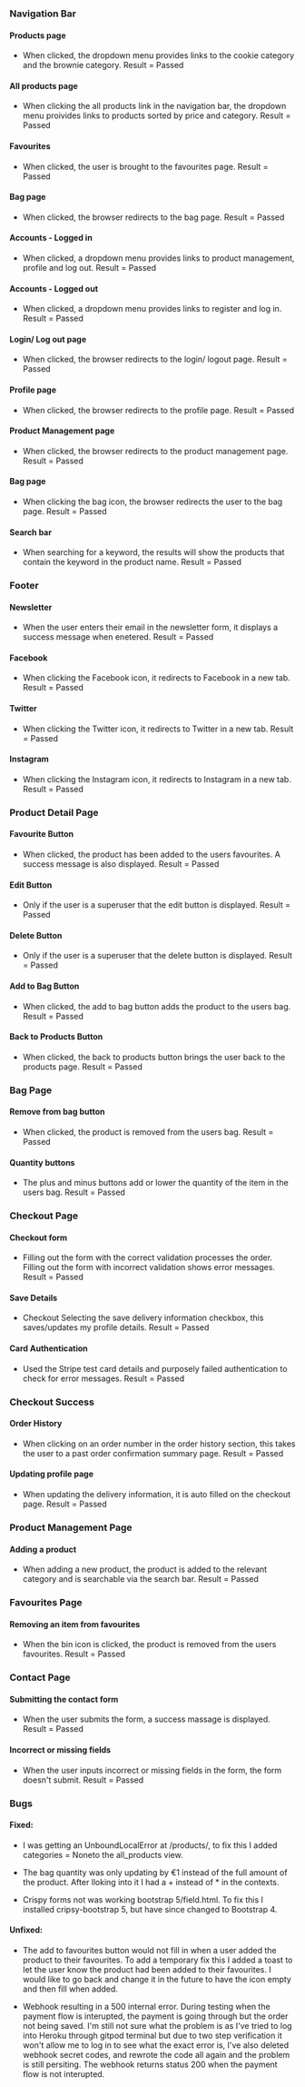 ### Navigation Bar
#### Products page
- When clicked, the dropdown menu provides links to the cookie category and the brownie category. Result = Passed

#### All products page
- When clicking the all products link in the navigation bar, the dropdown menu proivides links to products sorted by price and category. Result = Passed

#### Favourites
- When clicked, the user is brought to the favourites page. Result = Passed

#### Bag page
- When clicked, the browser redirects to the bag page. Result = Passed 

#### Accounts - Logged in
- When clicked, a dropdown menu provides links to product management, profile and log out. Result = Passed 

#### Accounts - Logged out
- When clicked, a dropdown menu provides links to register and log in. Result = Passed  

#### Login/ Log out page	
- When clicked, the browser redirects to the login/ logout page. Result = Passed 

#### Profile page	
- When clicked, the browser redirects to the profile page. Result = Passed 

#### Product Management page	
- When clicked, the browser redirects to the product management page. Result = Passed 

#### Bag page	
- When clicking the bag icon, the browser redirects the user to the bag page. Result = Passed 

#### Search bar	
- When searching for a keyword, the results will show the products that contain the keyword in the product name. Result = Passed 
	
### Footer	
#### Newsletter	
- When the user enters their email in the newsletter form, it displays a success message when enetered. Result = Passed 
#### Facebook	
- When clicking the Facebook icon, it redirects to Facebook in a new tab. Result = Passed 
#### Twitter	
- When clicking the Twitter icon, it redirects to Twitter in a new tab. Result = Passed 
#### Instagram 	
- When clicking the Instagram icon, it redirects to Instagram in a new tab. Result = Passed 
	
### Product Detail Page	
#### Favourite Button	
- When clicked, the product has been added to the users favourites. A success message is also displayed. Result = Passed 

#### Edit Button	
- Only if the user is a superuser that the edit button is displayed. Result = Passed 

#### Delete Button	
- Only if the user is a superuser that the delete button is displayed. Result = Passed 

#### Add to Bag Button	
- When clicked, the add to bag button adds the product to the users bag. Result = Passed 

#### Back to Products Button	
- When clicked, the back to products button brings the user back to the products page. Result = Passed 
	
### Bag Page	
#### Remove from bag button	
- When clicked, the product is removed from the users bag. Result = Passed 

#### Quantity buttons	
- The plus and minus buttons add or lower the quantity of the item in the users bag. Result = Passed 
	
### Checkout Page	
#### Checkout form	
- Filling out the form with the correct validation processes the order. Filling out the form with incorrect validation shows error messages. Result = Passed 

#### Save Details 
- Checkout	Selecting the save delivery information checkbox, this saves/updates my profile details. Result = Passed 

#### Card Authentication	
- Used the Stripe test card details and purposely failed authentication to check for error messages. Result = Passed 
	
### Checkout Success	
#### Order History 	
- When clicking on an order number in the order history section, this takes the user to a past order confirmation summary page. Result = Passed 

#### Updating profile page	
- When updating the delivery information, it is auto filled on the checkout page. Result = Passed 
	
### Product Management Page	
#### Adding a product	
- When adding a new product, the product is added to the relevant category and is searchable via the search bar. Result = Passed 
	
### Favourites Page	
#### Removing an item from favourites	
- When the bin icon is clicked, the product is removed from the users favourites. Result = Passed 
	
### Contact Page	
#### Submitting the contact form	
- When the user submits the form, a success massage is displayed. Result = Passed 

#### Incorrect or missing fields	
- When the user inputs incorrect or missing fields in the form, the form doesn't submit. Result = Passed 

### Bugs
#### Fixed:
- I was getting an UnboundLocalError at /products/, to fix this I added categories = Noneto the all_products view.

- The bag quantity was only updating by €1 instead of the full amount of the product. After lloking into it I had a + instead of * in the contexts.

- Crispy forms not was working bootstrap 5/field.html. To fix this I installed cripsy-bootstrap 5, but have since changed to Bootstrap 4.


#### Unfixed:
- The add to favourites button would not fill in when a user added the product to their favourites. To add a temporary fix this I added a toast to let the user know the product had been added to their favourites. I would like to go back and change it in the future to have the icon empty and then fill when added.

- Webhook resulting in a 500 internal error. During testing when the payment flow is interupted, the payment is going through but the order not being saved. I'm still not sure what the problem is as I've tried to log into Heroku through gitpod terminal but due to two step verification it won't allow me to log in to see what the exact error is, I've also deleted webhook secret codes, and rewrote the code all again and the problem is still persiting. The webhook returns status 200 when the payment flow is not interupted. 
